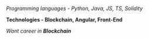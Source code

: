 *Programming languages - Python, Java, JS, TS, Solidity*
<!---_Programming languages - Python, Java, JS, TS, Solidity_-->

**Technologies - Blockchain, Angular, Front-End**
<!---__Technologies - Blockchain, Angular, Front-End__-->

_Want career in **Blockchain**_
